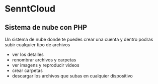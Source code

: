 # SenntCloud
## Sistema de nube con PHP

Un sistema de nube donde te puedes crear una cuenta y dentro podras subir cualquier tipo de archivos
* ver los detalles
* renombrar archivos y carpetas
* ver imagens y reproducir videos
* crear carpetas
* descargar los archivos que subas en cualquier dispositivo
